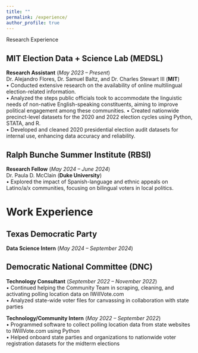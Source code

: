 ```yaml
---
title: ""
permalink: /experience/
author_profile: true
---
```

Research Experience

## MIT Election Data + Science Lab (MEDSL) 
**Research Assistant** (*May 2023 – Present*)<br>
Dr. Alejandro Flores, Dr. Samuel Baltz, and Dr. Charles Stewart III (**MIT**)<br>
• Conducted extensive research on the availability of online multilingual election-related information.<br>
• Analyzed the steps public officials took to accommodate the linguistic needs of non-native English-speaking constituents, aiming to improve political engagement among these communities.
• Created nationwide precinct-level datasets for the 2020 and 2022 election cycles using Python, STATA, and R.<br>
• Developed and cleaned 2020 presidential election audit datasets for internal use, enhancing data accuracy and reliability.<br>

## Ralph Bunche Summer Institute (RBSI) 
**Research Fellow** (*May 2024 – June 2024*)<br>
Dr. Paula D. McClain (**Duke University**)<br>
• Explored the impact of Spanish-language and ethnic appeals on Latino/a/x communities, focusing on bilingual voters in local politics. <br>

Work Experience
===

## Texas Democratic Party
**Data Science Intern** (*May 2024 – September 2024*)

## Democratic National Committee (DNC)
**Technology Consultant** (*September 2022 – November 2022*)<br>
• Continued helping the Community Team in scraping, cleaning, and activating polling location data on IWillVote.com<br>
• Analyzed state-wide voter files for canvassing in collaboration with state parties<br>

**Technology/Community Intern** (*May 2022 – September 2022*)<br>
• Programmed software to collect polling location data from state websites to IWillVote.com using Python<br>
• Helped onboard state parties and organizations to nationwide voter registration datasets for the midterm elections
